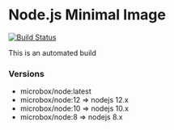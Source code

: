 Node.js Minimal Image
=====================

[![Build Status](https://travis-ci.org/microbox/node.svg?branch=master)](https://travis-ci.org/microbox/node)

This is an automated build

### Versions

- microbox/node:latest
- microbox/node:12 => nodejs 12.x
- microbox/node:10 => nodejs 10.x
- microbox/node:8 => nodejs 8.x